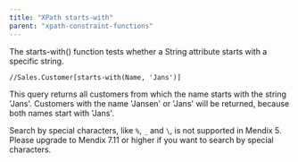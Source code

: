 ```yaml
---
title: "XPath starts-with"
parent: "xpath-constraint-functions"
---
```

The starts-with() function tests whether a String attribute starts with a specific string.

```
//Sales.Customer[starts-with(Name, 'Jans')]

```

This query returns all customers from which the name starts with the string 'Jans'. Customers with the name 'Jansen' or 'Jans' will be returned, because both names start with 'Jans'.

Search by special characters, like `%`, `_` and `\`, is not supported in Mendix 5. Please upgrade to Mendix 7.11 or higher if you want to search by special characters.
